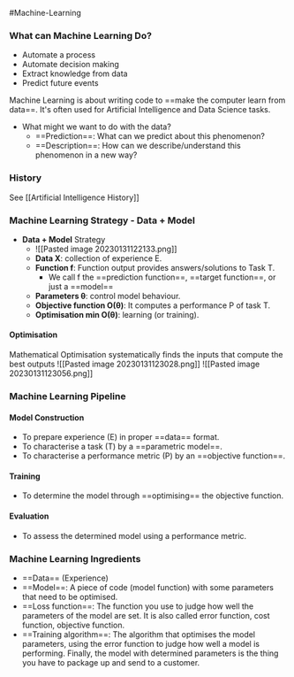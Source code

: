#Machine-Learning 

### What can Machine Learning Do?
- Automate a process
- Automate decision making
- Extract knowledge from data
- Predict future events

Machine Learning is about writing code to ==make the computer learn from data==.
It's often used for Artificial Intelligence and Data Science tasks.

- What might we want to do with the data?
	- ==Prediction==: What can we predict about this phenomenon?
	- ==Description==: How can we describe/understand this phenomenon in a new way?

### History
See [[Artificial Intelligence History]]

### Machine Learning Strategy - Data + Model
- **Data + Model** Strategy
	- ![[Pasted image 20230131122133.png]]
	- **Data X**: collection of experience E.
	- **Function f**: Function output provides answers/solutions to Task T.
		- We call f the ==prediction function==, ==target function==, or just a ==model==
	- **Parameters θ**: control model behaviour.  
	- **Objective function O(θ)**: It computes a performance P of task T.  
	- **Optimisation min O(θ)**: learning (or training).

#### Optimisation
Mathematical Optimisation systematically finds the inputs that compute the best outputs
![[Pasted image 20230131123028.png]]
![[Pasted image 20230131123056.png]]

### Machine Learning Pipeline
#### Model Construction
- To prepare experience (E) in proper ==data== format.  
- To characterise a task (T) by a ==parametric model==.  
- To characterise a performance metric (P) by an ==objective function==.
#### Training
- To determine the model through ==optimising== the objective function.
#### Evaluation
- To assess the determined model using a performance metric.
### Machine Learning Ingredients
- ==Data== (Experience)  
- ==Model==: A piece of code (model function) with some parameters that need to be optimised.  
- ==Loss function==: The function you use to judge how well the parameters of the model are set. It is also called error function, cost function, objective function.  
- ==Training algorithm==: The algorithm that optimises the model parameters, using the error function to judge how well a model is performing.
Finally, the model with determined parameters is the thing you have to package up and send to a customer.
